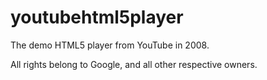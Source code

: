 # youtubehtml5player

The demo HTML5 player from YouTube in 2008.

All rights belong to Google, and all other respective owners.
